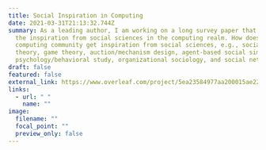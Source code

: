 ```yaml
---
title: Social Inspiration in Computing
date: 2021-03-31T21:13:32.744Z
summary: As a leading author, I am working on a long survey paper that studies
  the inspiration from social sciences in the computing realm. How does the
  computing community get inspiration from social sciences, e.g., social choice
  theory, game theory, auction/mechanism design, agent-based social simulation,
  psychology/behavioral study, organizational sociology, and social networks?
draft: false
featured: false
external_link: https://www.overleaf.com/project/5ea23584977aa200015ae226
links:
  - url: " "
    name: ""
image:
  filename: ""
  focal_point: ""
  preview_only: false
---
```

